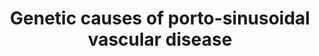 ---
annotations:
- id: DOID:14179
  parent: genetic disease
  type: Disease Ontology
  value: X-linked agammaglobulinemia
- id: PW:0000013
  parent: disease pathway
  type: Pathway Ontology
  value: disease pathway
- id: DOID:0060227
  type: Disease Ontology
  value: Adams-Oliver syndrome
- id: DOID:3265
  type: Disease Ontology
  value: chronic granulomatous disease
- id: DOID:10762
  parent: cardiovascular system disease
  type: Disease Ontology
  value: portal hypertension
authors:
- Fehrhart
- Egonw
- Eweitz
- Larsgw
description: 'Porto sinusoidal vascular disease (PSVD), or formerly known as idiopathic
  portal vein hypertension (INCPH), is a condition with often unclear origin. There
  are currently three genes directly linked to this condition: C4orf54, a protein
  with unknown function, DGUOK, a desoxyguanosine kinase involved in purine metabolism,
  and KCNN3, a potassium channel regulated i.a. via estradiol.  Additionally, some
  genetic syndromes show increased portal vein hypertension as one of their symptoms/phenotypes.
  These syndromes are X-linked agammaglobulinemia, Adams-Oliver syndrome, chronic
  granulomatous disease and Shwachmann syndrome. X-linked agammaglobulinemia (XLA)
  is caused by mutations in BTK. BTK is involved in signal transduction from virus
  single stranded RNA recognition by toll like receptors (TLR8 and TLR9) to NFKB1
  mediated gene expression as response.  Adams-Oliver Syndrome can be caused by mutations
  in RBPJ, ARHGAP31, DOCK6, DLL4, EOGT and NOTCH1. Most of these genes are involved
  in the Notch pathway but there is also a link via RAC1 to the phagocyte NADPH oxidase
  complex (ComplexPortal).  Mutations in some proteins of this complex (CYBA, NCF1,
  NCF2 or NCF4), or their chaperones (CYBC1) can cause chronic granulomatous disease.  Shwachmann
  syndrome is caused by mutations in SBDS or EFL1 which are both part of the pre-60S
  ribosomal subunit and are responsible for cleaving off the EIF6 protein for maturation
  to 60S ribosomal subunit. '
last-edited: 2023-02-01
organisms:
- Homo sapiens
redirect_from:
- /index.php/Pathway:WP5269
- /instance/WP5269
- /instance/WP5269_rr125332
revision: r125332
schema-jsonld:
- '@context': https://schema.org/
  '@id': https://wikipathways.github.io/pathways/WP5269.html
  '@type': Dataset
  creator:
    '@type': Organization
    name: WikiPathways
  description: 'Porto sinusoidal vascular disease (PSVD), or formerly known as idiopathic
    portal vein hypertension (INCPH), is a condition with often unclear origin. There
    are currently three genes directly linked to this condition: C4orf54, a protein
    with unknown function, DGUOK, a desoxyguanosine kinase involved in purine metabolism,
    and KCNN3, a potassium channel regulated i.a. via estradiol.  Additionally, some
    genetic syndromes show increased portal vein hypertension as one of their symptoms/phenotypes.
    These syndromes are X-linked agammaglobulinemia, Adams-Oliver syndrome, chronic
    granulomatous disease and Shwachmann syndrome. X-linked agammaglobulinemia (XLA)
    is caused by mutations in BTK. BTK is involved in signal transduction from virus
    single stranded RNA recognition by toll like receptors (TLR8 and TLR9) to NFKB1
    mediated gene expression as response.  Adams-Oliver Syndrome can be caused by
    mutations in RBPJ, ARHGAP31, DOCK6, DLL4, EOGT and NOTCH1. Most of these genes
    are involved in the Notch pathway but there is also a link via RAC1 to the phagocyte
    NADPH oxidase complex (ComplexPortal).  Mutations in some proteins of this complex
    (CYBA, NCF1, NCF2 or NCF4), or their chaperones (CYBC1) can cause chronic granulomatous
    disease.  Shwachmann syndrome is caused by mutations in SBDS or EFL1 which are
    both part of the pre-60S ribosomal subunit and are responsible for cleaving off
    the EIF6 protein for maturation to 60S ribosomal subunit. '
  keywords:
  - ' '
  - 2'-deoxyadenosine 5'-monophosphate(2−)
  - 2'-deoxyguanosine
  - 3-O-(N-acetyl-β-D-glucosaminyl)-L-seryl-[protein]
  - ARHGAP31
  - BEND6
  - BTK
  - C4orf54
  - CDC42
  - CHCHD2
  - COX4I2
  - CXXC5
  - CYBA
  - CYBB
  - CYBC1
  - Ca2+
  - DGUOK
  - DLL4
  - DOCK6
  - EBNA2
  - EFL1
  - EIF6
  - EOGT
  - ER1
  - Estradiol
  - GTF2I
  - IBTK
  - K+
  - KCNN3
  - L-serine residue
  - L-threonine residue
  - L-tyrosyl-[protein]
  - MAPK1
  - MAPK3
  - NCF1
  - NCF2
  - NCF4
  - NFKB1
  - NOTCH1
  - NOTCH4
  - NOX3
  - O-(N-acetyl-β-D-glucosaminyl)-L-threonine residue
  - O-phospho-L-tyrosyl-[protein]
  - RAC1
  - RBPJ
  - SBDS
  - SHCBP1
  - SP1
  - TLR8
  - TLR9
  - UDP
  - UDP-N-acetyl-α-D-glucosamine
  - 'viral RNA '
  license: CC0
  name: Genetic causes of porto-sinusoidal vascular disease
seo: CreativeWork
title: Genetic causes of porto-sinusoidal vascular disease
wpid: WP5269
---
